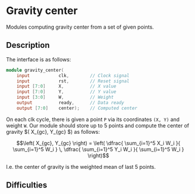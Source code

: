 # Gravity center
Modules computing gravity center from a set of given points.

## Description
The interface is as follows:

```verilog
module gravity_center(
    input           clk,        // Clock signal
    input           rst,        // Reset signal
    input [7:0]     X,          // X value
    input [7:0]     Y,          // Y value
    input [3:0]     W,          // Weight
    output          ready,      // Data ready
    output [7:0]    center);    // Computed center
```

On each clk cycle, there is given a point `P` via its coordinates `(X, Y)`
and weight `W`. Our module should store up to 5 points and compute the
center of gravity $\( X_{gc}, Y_{gc} $\) as follows:

$$\left( X_{gc}, Y_{gc} \right) =
    \left(
        \dfrac{ \sum_{i=1}^5 X_i W_i }{ \sum_{i=1}^5 W_i } \,
        \dfrac{ \sum_{i=1}^5 Y_i W_i }{ \sum_{i=1}^5 W_i }
    \right)$$

I.e. the center of gravity is the weighted mean of last 5 points.

## Difficulties




